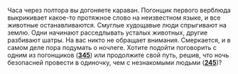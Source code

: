 Часа через полтора вы догоняете караван. Погонщик первого верблюда выкрикивает какое-то протяжное слово на неизвестном языке, и все животные останавливаются. Смуглые худощавые люди спрыгивают на землю. Одни начинают расседлывать усталых животных, другие разбивают шатры. На вас никто не обращает внимания. Смеркается, и в самом деле пора подумать о ночлеге. Хотите подойти поговорить с одним из погонщиков ([**345**](#n_345)) или продолжите свой путь, решив, что ночь безопасней провести в одиночку, чем с незнакомыми людьми ([**245**](#n_245))?

